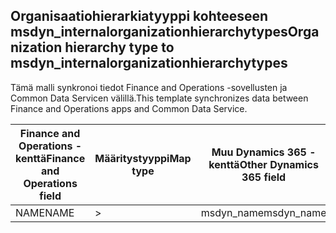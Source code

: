 ## <a name="organization-hierarchy-type-to-msdyn_internalorganizationhierarchytypes"></a><span data-ttu-id="ca2de-101">Organisaatiohierarkiatyyppi kohteeseen msdyn_internalorganizationhierarchytypes</span><span class="sxs-lookup"><span data-stu-id="ca2de-101">Organization hierarchy type to msdyn_internalorganizationhierarchytypes</span></span>

<span data-ttu-id="ca2de-102">Tämä malli synkronoi tiedot Finance and Operations -sovellusten ja Common Data Servicen välillä.</span><span class="sxs-lookup"><span data-stu-id="ca2de-102">This template synchronizes data between Finance and Operations apps and Common Data Service.</span></span>

<span data-ttu-id="ca2de-103">Finance and Operations -kenttä</span><span class="sxs-lookup"><span data-stu-id="ca2de-103">Finance and Operations field</span></span> | <span data-ttu-id="ca2de-104">Määritystyyppi</span><span class="sxs-lookup"><span data-stu-id="ca2de-104">Map type</span></span> | <span data-ttu-id="ca2de-105">Muu Dynamics 365 -kenttä</span><span class="sxs-lookup"><span data-stu-id="ca2de-105">Other Dynamics 365 field</span></span> | <span data-ttu-id="ca2de-106">Oletusarvo</span><span class="sxs-lookup"><span data-stu-id="ca2de-106">Default value</span></span>
---|---|---|---
<span data-ttu-id="ca2de-107">NAME</span><span class="sxs-lookup"><span data-stu-id="ca2de-107">NAME</span></span> | > | <span data-ttu-id="ca2de-108">msdyn_name</span><span class="sxs-lookup"><span data-stu-id="ca2de-108">msdyn_name</span></span> | 
